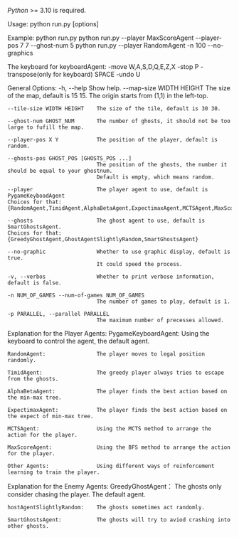 *Python* >= 3.10 is required.

Usage:
    python run.py [options]


Example:
    python run.py 
    python run.py --player MaxScoreAgent --player-pos 7 7 --ghost-num 5
    python run.py --player RandomAgent -n 100 --no-graphics


The keyboard for keyboardAgent:
    -move                       W,A,S,D,Q,E,Z,X
    -stop                       P
    -transpose(only for keyboard) 
                                SPACE
    -undo                       U


General Options:
    -h, --help                  Show help.
    --map-size WIDTH HEIGHT     The size of the map, default is 15 15.
                                The origin starts from (1,1) in the left-top.

    --tile-size WIDTH HEIGHT    The size of the tile, default is 30 30.

    --ghost-num GHOST_NUM       The number of ghosts, it should not be too large to fufill the map.

    --player-pos X Y            The position of the player, default is random.

    --ghosts-pos GHOST_POS [GHOSTS_POS ...]
                                The position of the ghosts, the number it should be equal to your ghostnum.
                                Default is empty, which means random.
    
    --player                    The player agent to use, default is PygameKeyboadAgent
    Choices for that: {RandomAgent,TimidAgent,AlphaBetaAgent,ExpectimaxAgent,MCTSAgent,MaxScoreAgent,QLearningAgent,SarsaAgent,SarsaLambdaAgent,ApproximateQAgent,FullyConnectedDQNAgent,OneHotDQNAgent,ImitationAgent,ActorCriticsAgent,PygameKeyboardAgent,TextualKeyboardAgent}

    --ghosts                    The ghost agent to use, default is SmartGhostsAgent.
    Choices for that: {GreedyGhostAgent,GhostAgentSlightlyRandom,SmartGhostsAgent}

    --no-graphic                Whether to use graphic display, default is true. 
                                It could speed the process.
    
    -v, --verbos                Whether to print verbose information, default is false.

    -n NUM_OF_GAMES --num-of-games NUM_OF_GAMES
                                The number of games to play, default is 1.
    
    -p PARALLEL, --parallel PARALLEL
                                The maximum number of precesses allowed.


Explanation for the Player Agents:
    PygameKeyboardAgent:        Using the keyboard to control the agent, the default agent.

    RandomAgent:                The player moves to legal position randomly.

    TimidAgent:                 The greedy player always tries to escape from the ghosts.

    AlphaBetaAgent:             The player finds the best action based on the min-max tree.

    ExpectimaxAgent:            The player finds the best action based on the expect of min-max tree.

    MCTSAgent:                  Using the MCTS method to arrange the action for the player.

    MaxScoreAgent:              Using the BFS method to arrange the action for the player.

    Other Agents:               Using different ways of reinforcement learning to train the player.


Explanation for the Enemy Agents:
    GreedyGhostAgent：          The ghosts only consider chasing the player. The default agent.

    hostAgentSlightlyRandom:    The ghosts sometimes act randomly.

    SmartGhostsAgent:           The ghosts will try to aviod crashing into other ghosts.
























